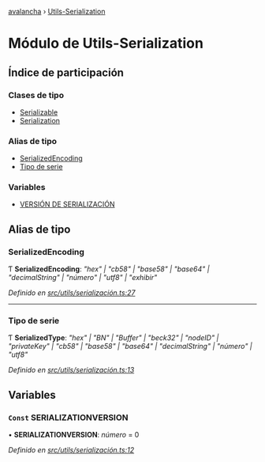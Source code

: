 [avalancha](../README.md) › [Utils-Serialization](utils_serialization.md)

# Módulo de Utils-Serialization

## Índice de participación

### Clases de tipo

* [Serializable](../classes/utils_serialization.serializable.md)
* [Serialization](../classes/utils_serialization.serialization.md)

### Alias de tipo

* [SerializedEncoding](utils_serialization.md#serializedencoding)
* [Tipo de serie](utils_serialization.md#serializedtype)

### Variables

* [VERSIÓN DE SERIALIZACIÓN](utils_serialization.md#const-serializationversion)

## Alias de tipo

### SerializedEncoding

Ƭ **SerializedEncoding**: *"hex" | "cb58" | "base58" | "base64" | "decimalString" | "número" | "utf8" | "exhibir"*

*Definido en [src/utils/serialización.ts:27](https://github.com/ava-labs/avalanchejs/blob/ae78dee/src/utils/serialization.ts#L27)*

___

### Tipo de serie

Ƭ **SerializedType**: *"hex" | "BN" | "Buffer" | "beck32" | "nodeID" | "privateKey" | "cb58" | "base58" | "base64" | "decimalString" | "número" | "utf8"*

*Definido en [src/utils/serialización.ts:13](https://github.com/ava-labs/avalanchejs/blob/ae78dee/src/utils/serialization.ts#L13)*

## Variables

### `Const` SERIALIZATIONVERSION

• **SERIALIZATIONVERSION**: *número* = 0

*Definido en [src/utils/serialización.ts:12](https://github.com/ava-labs/avalanchejs/blob/ae78dee/src/utils/serialization.ts#L12)*
